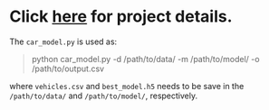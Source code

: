 # Click [here](https://nbviewer.jupyter.org/github/ginochen/Dual-branched_DNN_SVM/blob/master/Dual_branched_DNN_SVM.ipynb) for project details.

The `car_model.py` is used as:

> python car_model.py -d /path/to/data/ -m /path/to/model/ -o /path/to/output.csv

where `vehicles.csv` and `best_model.h5` needs to be save in the `/path/to/data/` and `/path/to/model/`, respectively. 
